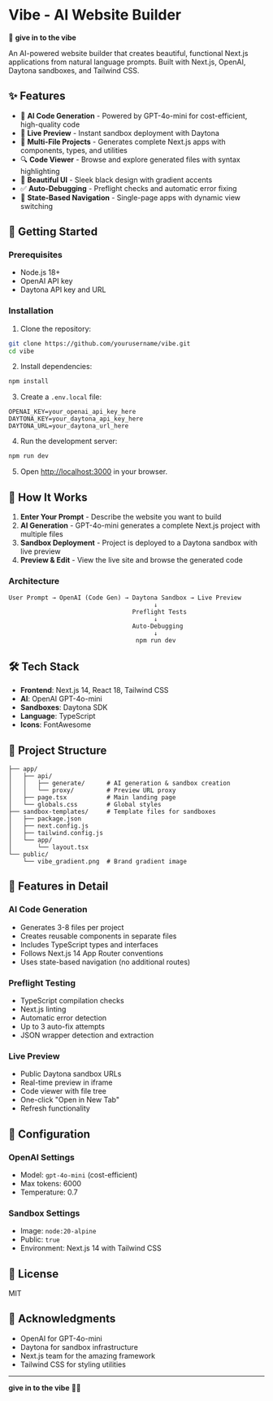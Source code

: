 # Vibe - AI Website Builder

🎨 **give in to the vibe**

An AI-powered website builder that creates beautiful, functional Next.js applications from natural language prompts. Built with Next.js, OpenAI, Daytona sandboxes, and Tailwind CSS.

## ✨ Features

- 🤖 **AI Code Generation** - Powered by GPT-4o-mini for cost-efficient, high-quality code
- 🚀 **Live Preview** - Instant sandbox deployment with Daytona
- 📁 **Multi-File Projects** - Generates complete Next.js apps with components, types, and utilities
- 🔍 **Code Viewer** - Browse and explore generated files with syntax highlighting
- 🎨 **Beautiful UI** - Sleek black design with gradient accents
- ✅ **Auto-Debugging** - Preflight checks and automatic error fixing
- 🔄 **State-Based Navigation** - Single-page apps with dynamic view switching

## 🚀 Getting Started

### Prerequisites

- Node.js 18+ 
- OpenAI API key
- Daytona API key and URL

### Installation

1. Clone the repository:
```bash
git clone https://github.com/yourusername/vibe.git
cd vibe
```

2. Install dependencies:
```bash
npm install
```

3. Create a `.env.local` file:
```env
OPENAI_KEY=your_openai_api_key_here
DAYTONA_KEY=your_daytona_api_key_here
DAYTONA_URL=your_daytona_url_here
```

4. Run the development server:
```bash
npm run dev
```

5. Open [http://localhost:3000](http://localhost:3000) in your browser.

## 🎯 How It Works

1. **Enter Your Prompt** - Describe the website you want to build
2. **AI Generation** - GPT-4o-mini generates a complete Next.js project with multiple files
3. **Sandbox Deployment** - Project is deployed to a Daytona sandbox with live preview
4. **Preview & Edit** - View the live site and browse the generated code

### Architecture

```
User Prompt → OpenAI (Code Gen) → Daytona Sandbox → Live Preview
                                        ↓
                                  Preflight Tests
                                        ↓
                                  Auto-Debugging
                                        ↓
                                   npm run dev
```

## 🛠️ Tech Stack

- **Frontend**: Next.js 14, React 18, Tailwind CSS
- **AI**: OpenAI GPT-4o-mini
- **Sandboxes**: Daytona SDK
- **Language**: TypeScript
- **Icons**: FontAwesome

## 📝 Project Structure

```
├── app/
│   ├── api/
│   │   ├── generate/      # AI generation & sandbox creation
│   │   └── proxy/         # Preview URL proxy
│   ├── page.tsx           # Main landing page
│   └── globals.css        # Global styles
├── sandbox-templates/     # Template files for sandboxes
│   ├── package.json
│   ├── next.config.js
│   ├── tailwind.config.js
│   └── app/
│       └── layout.tsx
└── public/
    └── vibe_gradient.png  # Brand gradient image
```

## 🎨 Features in Detail

### AI Code Generation
- Generates 3-8 files per project
- Creates reusable components in separate files
- Includes TypeScript types and interfaces
- Follows Next.js 14 App Router conventions
- Uses state-based navigation (no additional routes)

### Preflight Testing
- TypeScript compilation checks
- Next.js linting
- Automatic error detection
- Up to 3 auto-fix attempts
- JSON wrapper detection and extraction

### Live Preview
- Public Daytona sandbox URLs
- Real-time preview in iframe
- Code viewer with file tree
- One-click "Open in New Tab"
- Refresh functionality

## 🔧 Configuration

### OpenAI Settings
- Model: `gpt-4o-mini` (cost-efficient)
- Max tokens: 6000
- Temperature: 0.7

### Sandbox Settings
- Image: `node:20-alpine`
- Public: `true`
- Environment: Next.js 14 with Tailwind CSS

## 📄 License

MIT

## 🙏 Acknowledgments

- OpenAI for GPT-4o-mini
- Daytona for sandbox infrastructure
- Next.js team for the amazing framework
- Tailwind CSS for styling utilities

---

**give in to the vibe** 🎨✨

